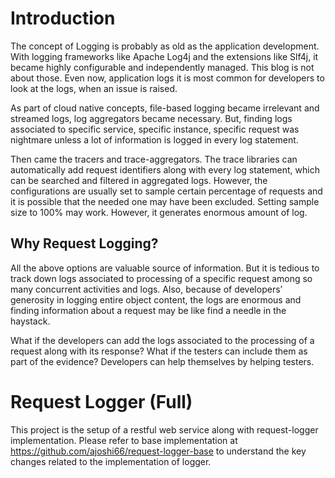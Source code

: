 # Introduction
The concept of Logging is probably as old as the application development. With logging frameworks like Apache Log4j and the extensions like Slf4j, it became highly configurable and independently managed. This blog is not about those. Even now, application logs it is most common for developers to look at the logs, when an issue is raised.

As part of cloud native concepts, file-based logging became irrelevant and streamed logs, log aggregators became necessary. But, finding logs associated to specific service, specific instance, specific request was nightmare unless a lot of information is logged in every log statement.

Then came the tracers and trace-aggregators. The trace libraries can automatically add request identifiers along with every log statement, which can be searched and filtered in aggregated logs. However, the configurations are usually set to sample certain percentage of requests and it is possible that the needed one may have been excluded. Setting sample size to 100% may work. However, it generates enormous amount of log.

## Why Request Logging?
All the above options are valuable source of information. But it is tedious to track down logs associated to processing of a specific request among so many concurrent activities and logs. Also, because of developers’ generosity in logging entire object content, the logs are enormous and finding information about a request may be like find a needle in the haystack.

What if the developers can add the logs associated to the processing of a request along with its response? What if the testers can include them as part of the evidence? Developers can help themselves by helping testers.

# Request Logger (Full)
This project is the setup of a restful web service along with request-logger implementation.
Please refer to base implementation at https://github.com/ajoshi66/request-logger-base to understand the key changes related to the implementation of logger.
